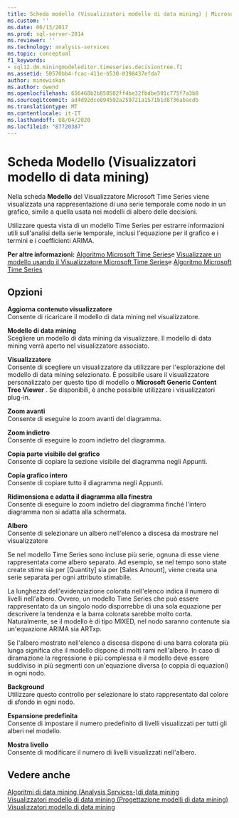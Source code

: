 ```yaml
---
title: Scheda modello (Visualizzatori modello di data mining) | Microsoft Docs
ms.custom: ''
ms.date: 06/13/2017
ms.prod: sql-server-2014
ms.reviewer: ''
ms.technology: analysis-services
ms.topic: conceptual
f1_keywords:
- sql12.dm.miningmodeleditor.timeseries.decisiontree.f1
ms.assetid: 50570bb4-fcac-411e-b530-0398437efda7
author: minewiskan
ms.author: owend
ms.openlocfilehash: 656468b2b850502ff4be32fbdbe501c775f7a3b8
ms.sourcegitcommit: ad4d92dce894592a259721a1571b1d8736abacdb
ms.translationtype: MT
ms.contentlocale: it-IT
ms.lasthandoff: 08/04/2020
ms.locfileid: "87720387"
---
```

# <a name="model-tab-mining-model-viewers"></a>Scheda Modello (Visualizzatori modello di data mining)
  Nella scheda **Modello** del Visualizzatore Microsoft Time Series viene visualizzata una rappresentazione di una serie temporale come nodo in un grafico, simile a quella usata nei modelli di albero delle decisioni.  
  
 Utilizzare questa vista di un modello Time Series per estrarre informazioni utili sull'analisi della serie temporale, inclusi l'equazione per il grafico e i termini e i coefficienti ARIMA.  
  
 **Per altre informazioni:** [Algoritmo Microsoft Time Series](data-mining/microsoft-time-series-algorithm.md)e [Visualizzare un modello usando il Visualizzatore Microsoft Time Series](data-mining/browse-a-model-using-the-microsoft-time-series-viewer.md)e [Algoritmo Microsoft Time Series](data-mining/microsoft-time-series-algorithm.md)  
  
## <a name="options"></a>Opzioni  
 **Aggiorna contenuto visualizzatore**  
 Consente di ricaricare il modello di data mining nel visualizzatore.  
  
 **Modello di data mining**  
 Scegliere un modello di data mining da visualizzare. Il modello di data mining verrà aperto nel visualizzatore associato.  
  
 **Visualizzatore**  
 Consente di scegliere un visualizzatore da utilizzare per l'esplorazione del modello di data mining selezionato. È possibile usare il visualizzatore personalizzato per questo tipo di modello o **Microsoft Generic Content Tree Viewer** . Se disponibili, è anche possibile utilizzare i visualizzatori plug-in.  
  
 **Zoom avanti**  
 Consente di eseguire lo zoom avanti del diagramma.  
  
 **Zoom indietro**  
 Consente di eseguire lo zoom indietro del diagramma.  
  
 **Copia parte visibile del grafico**  
 Consente di copiare la sezione visibile del diagramma negli Appunti.  
  
 **Copia grafico intero**  
 Consente di copiare tutto il diagramma negli Appunti.  
  
 **Ridimensiona e adatta il diagramma alla finestra**  
 Consente di eseguire lo zoom indietro del diagramma finché l'intero diagramma non si adatta alla schermata.  
  
 **Albero**  
 Consente di selezionare un albero nell'elenco a discesa da mostrare nel visualizzatore  
  
 Se nel modello Time Series sono incluse più serie, ognuna di esse viene rappresentata come albero separato. Ad esempio, se nel tempo sono state create stime sia per [Quantity] sia per [Sales Amount], viene creata una serie separata per ogni attributo stimabile.  
  
 La lunghezza dell'evidenziazione colorata nell'elenco indica il numero di livelli nell'albero. Ovvero, un modello Time Series che può essere rappresentato da un singolo nodo disporrebbe di una sola equazione per descrivere la tendenza e la barra colorata sarebbe molto corta. Naturalmente, se il modello è di tipo MIXED, nel nodo saranno contenute sia un'equazione ARIMA sia ARTxp.  
  
 Se l'albero mostrato nell'elenco a discesa dispone di una barra colorata più lunga significa che il modello dispone di molti rami nell'albero. In caso di diramazione la regressione è più complessa e il modello deve essere suddiviso in più segmenti con un'equazione diversa (o coppia di equazioni) in ogni nodo.  
  
 **Background**  
 Utilizzare questo controllo per selezionare lo stato rappresentato dal colore di sfondo in ogni nodo.  
  
 **Espansione predefinita**  
 Consente di impostare il numero predefinito di livelli visualizzati per tutti gli alberi nel modello.  
  
 **Mostra livello**  
 Consente di modificare il numero di livelli visualizzati nell'albero.  
  
## <a name="see-also"></a>Vedere anche  
 [Algoritmi di data mining &#40;Analysis Services-&#41;di data mining](data-mining/data-mining-algorithms-analysis-services-data-mining.md)   
 [Visualizzatori modello di data mining &#40;Progettazione modelli di data mining&#41;](mining-model-viewers-data-mining-model-designer.md)   
 [Visualizzatori modello di data mining](data-mining/data-mining-model-viewers.md)  
  
  
